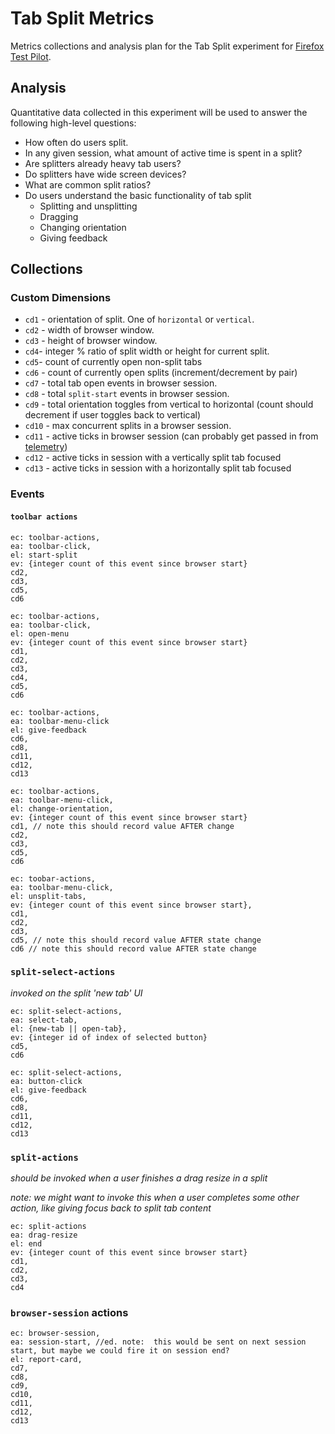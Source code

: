 # Tab Split Metrics

Metrics collections and analysis plan for the Tab Split experiment for [Firefox Test Pilot](https://testpilot.firefox.com).

## Analysis

Quantitative data collected in this experiment will be used to answer the following high-level questions:

* How often do users split.
* In any given session, what amount of active time is spent in a split?
* Are splitters already heavy tab users?
* Do splitters have wide screen devices?
* What are common split ratios?
* Do users understand the basic functionality of tab split
  * Splitting and unsplitting
  * Dragging
  * Changing orientation
  * Giving feedback

## Collections

### Custom Dimensions
* `cd1` - orientation of split. One of `horizontal` or `vertical`.
* `cd2` - width of browser window.
* `cd3` - height of browser window.
* `cd4`- integer % ratio of split width or height for current split.
* `cd5`- count of currently open non-split tabs
* `cd6` - count of currently open splits (increment/decrement by pair)
* `cd7` - total tab open events in browser session.
* `cd8` - total `split-start` events in browser session.
* `cd9` - total orientation toggles from vertical to horizontal (count should decrement if user toggles back to vertical)
* `cd10` - max concurrent splits in a browser session.
* `cd11` - active ticks in browser session (can probably get passed in from [telemetry](https://firefox-source-docs.mozilla.org/toolkit/components/telemetry/telemetry/data/main-ping.html#info))
* `cd12` - active ticks in session with a vertically split tab focused
* `cd13` - active ticks in session with a horizontally split tab focused

### Events

#### `toolbar actions`
```
ec: toolbar-actions,
ea: toolbar-click,
el: start-split
ev: {integer count of this event since browser start}
cd2,
cd3,
cd5,
cd6
```

```
ec: toolbar-actions,
ea: toolbar-click,
el: open-menu
ev: {integer count of this event since browser start}
cd1,
cd2,
cd3,
cd4,
cd5,
cd6
```

```
ec: toolbar-actions,
ea: toolbar-menu-click
el: give-feedback
cd6,
cd8,
cd11,
cd12,
cd13
```

```
ec: toolbar-actions,
ea: toolbar-menu-click,
el: change-orientation,
ev: {integer count of this event since browser start}
cd1, // note this should record value AFTER change
cd2,
cd3,
cd5,
cd6
```

```
ec: toobar-actions,
ea: toolbar-menu-click,
el: unsplit-tabs,
ev: {integer count of this event since browser start},
cd1,
cd2,
cd3,
cd5, // note this should record value AFTER state change
cd6 // note this should record value AFTER state change
```


### `split-select-actions`
_invoked on the split 'new tab' UI_
```
ec: split-select-actions,
ea: select-tab,
el: {new-tab || open-tab},
ev: {integer id of index of selected button}
cd5,
cd6

```

```
ec: split-select-actions,
ea: button-click
el: give-feedback
cd6,
cd8,
cd11,
cd12,
cd13
```

### `split-actions`
_should be invoked when a user finishes a drag resize in a split_

_note: we might want to invoke this when a user completes some other action, like giving focus back to split tab content_
```
ec: split-actions
ea: drag-resize
el: end
ev: {integer count of this event since browser start}
cd1,
cd2,
cd3,
cd4
```

### `browser-session` actions
```
ec: browser-session,
ea: session-start, //ed. note:  this would be sent on next session start, but maybe we could fire it on session end?
el: report-card,
cd7,
cd8,
cd9,
cd10,
cd11,
cd12,
cd13

```


